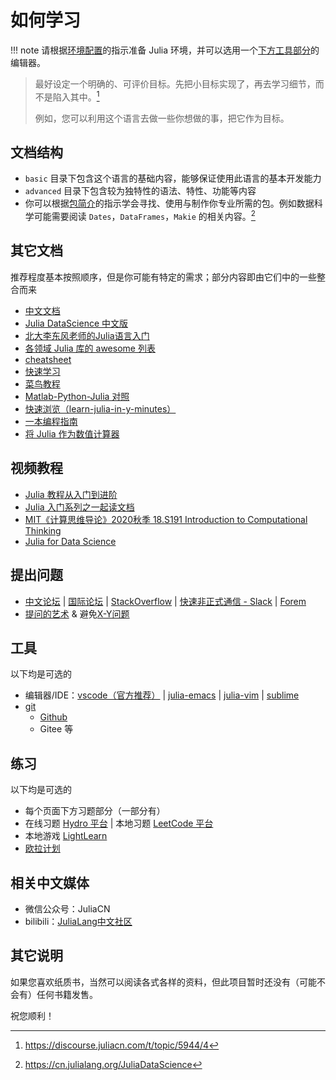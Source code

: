 # 如何学习
!!! note
	请根据[环境配置](../basic/setup_environment.md)的指示准备 Julia 环境，并可以选用一个[下方工具部分](#工具)的编辑器。

> 最好设定一个明确的、可评价目标。先把小目标实现了，再去学习细节，而不是陷入其中。[^3]
>
> 例如，您可以利用这个语言去做一些你想做的事，把它作为目标。

## 文档结构
* `basic` 目录下包含这个语言的基础内容，能够保证使用此语言的基本开发能力
* `advanced` 目录下包含较为独特性的语法、特性、功能等内容
* 你可以根据[包简介](../blog/packages/introduction.md)的指示学会寻找、使用与制作你专业所需的包。例如数据科学可能需要阅读 `Dates`，`DataFrames`，`Makie` 的相关内容。[^4]

## 其它文档
推荐程度基本按照顺序，但是你可能有特定的需求；部分内容即由它们中的一些整合而来

* [中文文档](https://docs.juliacn.com/latest/)
* [Julia DataScience 中文版](https://cn.julialang.org/JuliaDataScience)
* [北大李东风老师的Julia语言入门](https://www.math.pku.edu.cn/teachers/lidf/docs/Julia/html/_book/basics.html)
* [各领域 Julia 库的 awesome 列表](https://github.com/svaksha/Julia.jl)
* [cheatsheet](https://juliadocs.github.io/Julia-Cheat-Sheet/zh-cn/)
* [快速学习](https://learnxinyminutes.com/docs/zh-cn/julia-cn/)
* [菜鸟教程](https://www.runoob.com/julia/julia-tutorial.html)
* [Matlab-Python-Julia 对照](https://cheatsheets.quantecon.org/)
* [快速浏览（learn-julia-in-y-minutes）](https://discourse.juliacn.com/t/topic/611)
* [一本编程指南](https://github.com/Roger-luo/Brochure.jl)
* [将 Julia 作为数值计算器](https://krasjet.com/rnd.wlk/julia/)

## 视频教程
* [Julia 教程从入门到进阶](https://www.bilibili.com/video/BV1yt411c7Gm/)
* [Julia 入门系列之一起读文档](https://space.bilibili.com/356692611/channel/seriesdetail?sid=501523)
* [MIT《计算思维导论》2020秋季 18.S191 Introduction to Computational Thinking](https://www.bilibili.com/video/BV12V411m7zU/)
* [Julia for Data Science](https://www.bilibili.com/video/BV1XC4y1a7t3/)

## 提出问题
* [中文论坛](https://discourse.juliacn.com/) | [国际论坛](https://discourse.julialang.org/) | [StackOverflow](https://stackoverflow.com/) | [快速非正式通信 - Slack](https://julialang.org/slack/) | [Forem](https://forem.julialang.org/logankilpatrick/the-julia-forem-what-it-is-why-we-made-one-and-how-to-use-it-52e5)
* [提问的艺术](https://blog.csdn.net/weixin_30587025/article/details/96616932) & 避免[X-Y问题](https://coolshell.cn/articles/10804.html)

## 工具
以下均是可选的
* 编辑器/IDE：[vscode（官方推荐）](../knowledge/vscode.md) | [julia-emacs](https://github.com/JuliaEditorSupport/julia-emacs) | [julia-vim](https://github.com/JuliaEditorSupport/julia-vim) | [sublime](https://www.luogu.com.cn/blog/acking/sublime)
* [git](../knowledge/git.md)
	* [Github](../knowledge/github.md)
	* Gitee 等

## 练习
以下均是可选的
* 每个页面下方习题部分（一部分有）
* 在线习题 [Hydro 平台](../knowledge/hydrooj.md) | 本地习题 [LeetCode 平台](../packages/leetcode.md)
* 本地游戏 [LightLearn](../packages/lightlearn.md)
* [欧拉计划](http://pe-cn.github.io/)

## 相关中文媒体
* 微信公众号：JuliaCN
* bilibili：[JuliaLang中文社区](https://space.bilibili.com/356692611)

## 其它说明
如果您喜欢纸质书，当然可以阅读各式各样的资料，但此项目暂时还没有（可能不会有）任何书籍发售。

祝您顺利！

[^1]: https://discourse.juliacn.com/t/topic/159
[^2]: https://discourse.juliacn.com/t/topic/6002
[^3]: https://discourse.juliacn.com/t/topic/5944/4
[^4]: https://cn.julialang.org/JuliaDataScience
